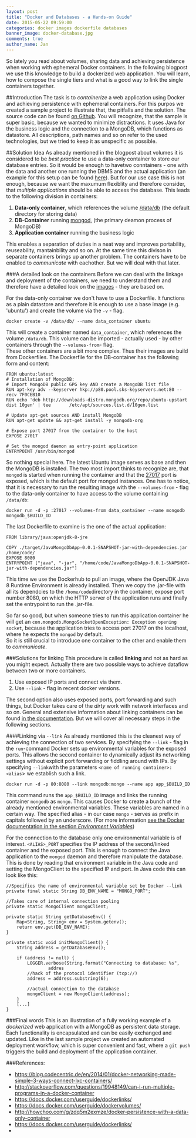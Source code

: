 ```yaml
---
layout: post
title: "Docker and Databases - a Hands-on Guide"
date: 2015-05-22 09:59:00
categories: docker images dockerfile databases 
banner_image: docker-database.jpg
comments: true
author_name: Jan
---
```

So lately you read about volumes, sharing data and achieving persistence when working with ephemeral Docker containers. In the following blogpost we use this knowledge to build a dockerized web application. You will learn, how to compose the single tiers and what is a good way to link the single containers together.
<!--more-->

##Introduction 
The task is to *containerize* a web application using Docker and achieving persistence with ephemeral containers. For this purpos we created a sample project to illustrate that, the pitfalls and the solution.  The source code can be found [on Github](https://github.com/learning-continuous-deployment/java-mongodb-sample). You will recognize, that the sample is super basic, because we wanted to minimize distractions. It uses Java for the business logic and the connection to a MongoDB, which functions as datastore.
All descriptions, path names and so on refer to the used technologies, but we tried to keep it as unspecific as possible.

##Solution Idea
As already mentioned in the blogpost about volumes it is considered to be *best practice* to use a data-only container to store our database entries. So it would be enough to havetwo conntainers - one with the data and another one running the DBMS and the actual application (an example for this setup can be found [here](https://github.com/jbfink/docker-wordpress)). But for our use case this is not enough, because we want the maxumum flexiblity and therefore consider, that *multiple applications* should be able to access the database. This leads to the following division in containers: 
1. __Data-only container__, which  references the volume [/data/db](http://docs.mongodb.org/manual/tutorial/manage-mongodb-processes/) (the default directory for storing data)
2. __DB-Container__ running [mongod](http://docs.mongodb.org/manual/reference/program/mongod/), (the primary deamon process of MongoDB)
3. __Application container__ running the business logic

This enables a separation of duties in a neat way and improves portability, reuseability, mantainbility and so on. 
At the same time this divison in separate containers brings up another problem. The containers have to be enabled to *communicate* with eachother. But we will deal with that later.

###A detailed look on the containers
Before we can deal with the linkage and deployment of the containers, we need to understand them and therefore have a detailed look on the [images](https://docs.docker.com/userguide/dockerimages/) - they are based on.

For the data-only container we don't have to use a Dockerfile. It functions as a plain datastore and therefore it is enough to use a base image (e.g. 'ubuntu') and create the volume via the `-v` - flag. 
    
    docker create -v /data/db/ --name data_container ubuntu
    
This will create a container named `data_container`, which references the volume `/data/db`. This volume can be imported - actually used - by other containers through the `--volumes-from`- flag.  
These other containers are a bit more complex. Thus their images are build from Dockerfiles. The Dockerfile for the DB-container has the following form and content:
    
    FROM ubuntu:latest
    # Installation of MongoDB:
    # Import MongoDB public GPG key AND create a MongoDB list file
    RUN apt-key adv --keyserver hkp://p80.pool.sks-keyservers.net:80 --recv 7F0CEB10
    RUN echo 'deb http://downloads-distro.mongodb.org/repo/ubuntu-upstart dist 10gen' | tee       /etc/apt/sources.list.d/10gen.list

    # Update apt-get sources AND install MongoDB
    RUN apt-get update && apt-get install -y mongodb-org

    # Expose port 27017 from the container to the host
    EXPOSE 27017

    # Set the mongod daemon as entry-point application
    ENTRYPOINT /usr/bin/mongod

So nothing special here. The latest Ubuntu image serves as base and then the MongoDB is installed. The two most import thinks to recognize are, that `mongod` is started when running the container and that the [27017](http://docs.mongodb.org/manual/reference/default-mongodb-port/) port is exposed, which is the default port for mongod instances. One has to notice, that it is necessary to run the resulting image with the `--volumes-from` - flag to the data-only container to have access to the volume containing `/data/db`: 
    
    docker run -d -p :27017 --volumes-from data_container --name mongodb mongodb_$BUILD_ID
    
The last Dockerfile to examine is the one of the actual application:
    
    FROM library/java:openjdk-8-jre
    
    COPY ./target/JavaMongoDbApp-0.0.1-SNAPSHOT-jar-with-dependencies.jar /home/code/
    EXPOSE 8080
    ENTRYPOINT ["java", "-jar", "/home/code/JavaMongoDbApp-0.0.1-SNAPSHOT-jar-with-dependencies.jar"]

This time we use the Dockerhub to pull an image, where the OpenJDK Java 8 Runtime Environment is already installed. Then we copy the .jar-file with all its dependcies to the `/home/code`directory in the container, expose port number 8080, on which the HTTP server of the application runs and finally set the entrypoint to run the .jar-file.  

So far so good, but when someone tries to run this application container he will get an `com.mongodb.MongoSocketOpenException: Exception opening socket`, because the application tries to access port 27017 on the localhost, where he expects the `mongod` by default.  
So it is still crucial to introduce one container to the other and enable them to *communicate*.  

###Solutions for linking
This procedure is called __linking__ and not as hard as you might expect. Actually there are two possible ways to achieve dataflow between two or more containers.
1. Use exposed IP ports and connect via them. 
2. Use `--link` - flag in recent docker versions.  

The second option also uses exposed ports, port forwarding and such things, but Docker takes care of the *dirty* work with network interfaces and so on. General and extensive information about linking containers can be found [in the documentation](https://docs.docker.com/userguide/dockerlinks/). But we will cover all necessary steps in the following sections.

####Linking via `--link`
As already mentioned this is the cleanest way of achieving the connection of two services. 
By specifying the `--link` - flag in the `run`-command Docker sets up environmental variables for the exposed ports. This allows the second container to dynamically adjust its networking settings without explicit port forwarding or fiddling around with IPs. By specifying `--link`with the parameters `<name of running container>:<alias`> we establish such a link. 

    docker run -d -p 80:8080 --link mongodb:mongo --name app app_$BUILD_ID
    
This command runs the `app_$BUILD_ID` image and links the running container `mongodb` as `mongo`. This causes Docker to create a bunch of the already mentioned environmental variables. These variables are named in a certain way. The specified alias - in our case `mongo` - serves as prefix in capitals followed by an underscore. (For more information [see the Docker documentation in the section *Environment Variables*](https://docs.docker.com/userguide/dockerlinks/))  

For the connection to the database only one environmental variable is of interest. `<ALIAS>_PORT` specifies the IP address of the second/linked container and the exposed port. This is enough to connect the Java application to the `mongod` daemon and therefore manipulate the database. This is done by reading that environment variable in the Java code and setting the MongoClient to the specified IP and port. In Java code this can look like this: 
    
    //Specifies the name of environmental variable set by Docker --link
    private final static String DB_ENV_NAME = "MONGO_PORT";
    
    //Takes care of internal connection pooling
    private static MongoClient mongoClient;
    
    private static String getDatabaseEnv() {
		Map<String, String> env = System.getenv();
		return env.get(DB_ENV_NAME);
	}

    private static void initMongoClient() {
		String address = getDatabaseEnv();
		
		if (address != null) {
			LOGGER.verbose(String.format("Connecting to database: %s",
					addres
			//hack of the protocol identifier (tcp://)
			address = address.substring(6);
		
			//actual connection to the database
			mongoClient = new MongoClient(address);
		}
		[...]
	}

###Final words
This is an illustration of a fully working example of a *dockerized* web application with a MongoDB as persistent data storage. Each functionality is encapsulated and can be easily exchanged and updated. Like in the last sample project we created an automated deployment workflow, which is super convenient and fast, where a `git push` triggers the build and deployment of the application container. 


###References:
* https://blog.codecentric.de/en/2014/01/docker-networking-made-simple-3-ways-connect-lxc-containers/
* http://stackoverflow.com/questions/19948149/can-i-run-multiple-programs-in-a-docker-container 
* https://docs.docker.com/userguide/dockerlinks/
* https://docs.docker.com/userguide/dockervolumes/
* http://howchoo.com/g/zdq5m2exmze/docker-persistence-with-a-data-only-container
* https://docs.docker.com/userguide/dockerlinks/
* 
